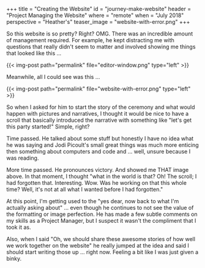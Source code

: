 +++
title = "Creating the Website"
id = "journey-make-website"
header = "Project Managing the Website"
where = "remote"
when = "July 2018"
perspective = "Heather's"
teaser_image = "website-with-error.png"
+++

So this website is so pretty? Right? OMG. There was an incredible amount of management required. For example, he kept distracting me with questions that really didn't seem to matter and involved showing me things that looked like this ...<!--more-->

{{< img-post path="permalink" file="editor-window.png" type="left" >}}

Meanwhile, all I could see was this ...

{{< img-post path="permalink" file="website-with-error.png" type="left" >}}

So when I asked for him to start the story of the ceremony and what would happen with pictures and narratives, I thought it would be nice to have a scroll that basically introduced the narrative with something like "let's get this party started!" Simple, right?

Time passed. He talked about some stuff but honestly I have no idea what he was saying and Jodi Picoult's small great things was much more enticing then something about computers and code and ... well, unsure because I was reading.

More time passed. He pronounces victory. And showed me THAT image above. In that moment, I thought "what in the world is that? Oh! The scroll; I had forgotten that. Interesting. Wow. Was he working on that this whole time? Well, it's not at all what I wanted before I had forgotten."

At this point, I'm getting used to the "yes dear, now back to what I'm actually asking about" ... even though he continues to not see the value of the formatting or image perfection. He has made a few subtle comments on my skills as a Project Manager, but I suspect it wasn't the compliment that I took it as.

Also, when I said "Oh, we should share these awesome stories of how well we work together on the website" he really jumped at the idea and said I should start writing those up ... right now. Feeling a bit like I was just given a binky.
